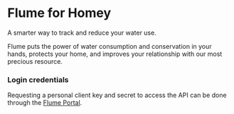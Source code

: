 # Flume for Homey

A smarter way to track and reduce your water use.

Flume puts the power of water consumption and conservation in your hands, protects your home, and improves your relationship with our most precious resource.

### Login credentials

Requesting a personal client key and secret to access the API can be done through the [Flume Portal](https://portal.flumetech.com/#token).
